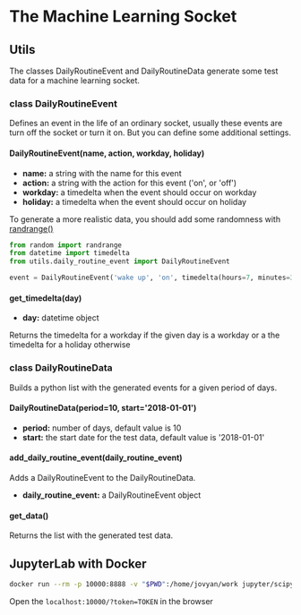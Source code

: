 # The Machine Learning Socket


## Utils 
The classes DailyRoutineEvent and DailyRoutineData generate some test data for a machine learning socket.
  
  
### class DailyRoutineEvent
Defines an event in the life of an ordinary socket, usually these events are turn off the socket or turn it on. But you can define some additional settings.


#### DailyRoutineEvent(name, action, workday, holiday)

* **name:** a string with the name for this event
* **action:** a string with the action for this event ('on', or 'off')
* **workday:** a timedelta when the event should occur on workday 
* **holiday:** a timedelta when the event should occur on holiday 

To generate a more realistic data, you should add some randomness with [randrange()](https://docs.python.org/3.7/library/random.html?highlight=randrange#random.randrange)

````python
from random import randrange
from datetime import timedelta
from utils.daily_routine_event import DailyRoutineEvent

event = DailyRoutineEvent('wake up', 'on', timedelta(hours=7, minutes=30 + randrange(-10, 10)), timedelta(hours=10, minutes=randrange(-30, 30)))
````

#### get_timedelta(day)

* **day:** datetime object

Returns the timedelta for a workday if the given day is a workday or a the timedelta for a holiday otherwise


### class DailyRoutineData
Builds a python list with the generated events for a given period of days.

#### DailyRoutineData(period=10, start='2018-01-01')

* **period:** number of days, default value is 10
* **start:** the start date for the test data, default value is '2018-01-01'


#### add_daily_routine_event(daily_routine_event)

Adds a DailyRoutineEvent to the DailyRoutineData.

* **daily_routine_event:** a DailyRoutineEvent object


#### get_data()

Returns the list with the generated test data.


## JupyterLab with Docker
```bash
docker run --rm -p 10000:8888 -v "$PWD":/home/jovyan/work jupyter/scipy-notebook:latest start.sh jupyter lab
```

Open the ```localhost:10000/?token=TOKEN``` in the browser